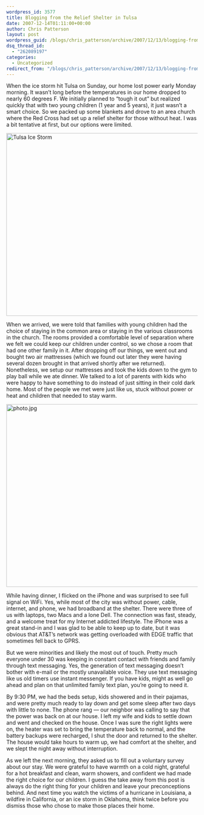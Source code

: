 ```yaml
---
wordpress_id: 3577
title: Blogging from the Relief Shelter in Tulsa
date: 2007-12-14T01:11:00+00:00
author: Chris Patterson
layout: post
wordpress_guid: /blogs/chris_patterson/archive/2007/12/13/blogging-from-the-relief-shelter-in-tulsa.aspx
dsq_thread_id:
  - "262089197"
categories:
  - Uncategorized
redirect_from: "/blogs/chris_patterson/archive/2007/12/13/blogging-from-the-relief-shelter-in-tulsa.aspx/"
---
```

When the ice storm hit Tulsa on Sunday, our home lost power early Monday morning. It wasn&#8217;t long before the temperatures in our home dropped to nearly 60 degrees F. We initially planned to &#8220;tough it out&#8221; but realized quickly that with two young children (1 year and 5 years), it just wasn&#8217;t a smart choice. So we packed up some blankets and drove to an area church where the Red Cross had set up a relief shelter for those without heat. I was a bit tentative at first, but our options were limited. 

[<img src="http://farm3.static.flickr.com/2346/2102696824_31d1178790_o.jpg" alt="Tulsa Ice Storm" border="0" width="640" height="480" />](http://www.flickr.com/photos/7381190@N06/2102696824 "View 'Tulsa Ice Storm' on Flickr.com")

When we arrived, we were told that families with young children had the choice of staying in the common area or staying in the various classrooms in the church. The rooms provided a comfortable level of separation where we felt we could keep our children under control, so we chose a room that had one other family in it. After dropping off our things, we went out and bought two air mattresses (which we found out later they were having several dozen brought in that arrived shortly after we returned). Nonetheless, we setup our mattresses and took the kids down to the gym to play ball while we ate dinner. We talked to a lot of parents with kids who were happy to have something to do instead of just sitting in their cold dark home. Most of the people we met were just like us, stuck without power or heat and children that needed to stay warm.

[<img src="http://farm3.static.flickr.com/2014/2104906932_a697152104_o.jpg" alt="photo.jpg" border="0" width="640" height="480" />](http://www.flickr.com/photos/7381190@N06/2104906932 "View 'photo.jpg' on Flickr.com")

While having dinner, I flicked on the iPhone and was surprised to see full signal on WiFi. Yes, while most of the city was without power, cable, internet, and phone, we had broadband at the shelter. There were three of us with laptops, two Macs and a lone Dell. The connection was fast, steady, and a welcome treat for my Internet addicted lifestyle. The iPhone was a great stand-in and I was glad to be able to keep up to date, but it was obvious that AT&T&#8217;s network was getting overloaded with EDGE traffic that sometimes fell back to GPRS.

But we were minorities and likely the most out of touch. Pretty much everyone under 30 was keeping in constant contact with friends and family through text messaging. Yes, the generation of text messaging doesn&#8217;t bother with e-mail or the mostly unavailable voice. They use text messaging like us old timers use instant messenger. If you have kids, might as well go ahead and plan on that unlimited family text plan, you&#8217;re going to need it.

By 9:30 PM, we had the beds setup, kids showered and in their pajamas, and were pretty much ready to lay down and get some sleep after two days with little to none. The phone rang &#8212; our neighbor was calling to say that the power was back on at our house. I left my wife and kids to settle down and went and checked on the house. Once I was sure the right lights were on, the heater was set to bring the temperature back to normal, and the battery backups were recharged, I shut the door and returned to the shelter. The house would take hours to warm up, we had comfort at the shelter, and we slept the night away without interruption. 

As we left the next morning, they asked us to fill out a voluntary survey about our stay. We were grateful to have warmth on a cold night, grateful for a hot breakfast and clean, warm showers, and confident we had made the right choice for our children. I guess the take away from this post is always do the right thing for your children and leave your preconceptions behind. And next time you watch the victims of a hurricane in Louisiana, a wildfire in California, or an ice storm in Oklahoma, think twice before you dismiss those who chose to make those places their home.